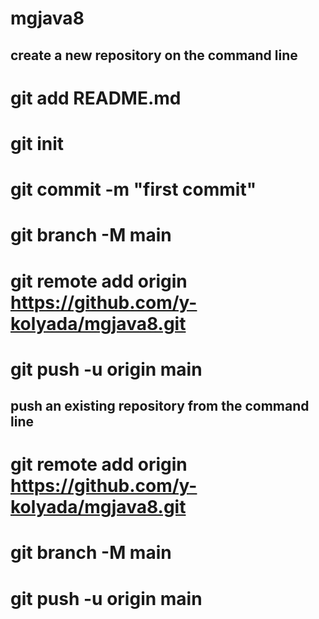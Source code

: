# mgjava8

## create a new repository on the command line
# git add README.md
# git init
# git commit -m "first commit"
# git branch -M main
# git remote add origin https://github.com/y-kolyada/mgjava8.git
# git push -u origin main

## push an existing repository from the command line
# git remote add origin https://github.com/y-kolyada/mgjava8.git
# git branch -M main
# git push -u origin main